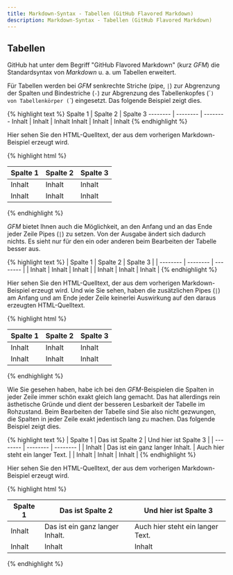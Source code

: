 ```yaml
---
title: Markdown-Syntax - Tabellen (GitHub Flavored Markdown)
description: Markdown-Syntax - Tabellen (GitHub Flavored Markdown)
---
```


## Tabellen

GitHub hat unter dem Begriff "GitHub Flavored Markdown" (kurz *GFM*) die Standardsyntax von *Markdown* u. a. um Tabellen erweitert. 

Für Tabellen werden bei *GFM* senkrechte Striche (pipe, `|`) zur Abgrenzung der Spalten und Bindestriche (`-`) zur Abgrenzung des Tabellenkopfes (´<thead>`) von Tabellenkörper (`<thody>`) eingesetzt. Das folgende Beispiel zeigt dies.

{% highlight text %}
Spalte 1 | Spalte 2 | Spalte 3
-------- | -------- | --------
Inhalt   | Inhalt   | Inhalt
Inhalt   | Inhalt   | Inhalt
{% endhighlight %}

Hier sehen Sie den HTML-Quelltext, der aus dem vorherigen Markdown-Beispiel erzeugt wird.

{% highlight html %}
<table>
  <thead>
    <tr>
      <th>Spalte 1</th>
      <th>Spalte 2</th>
      <th>Spalte 3</th>
    </tr>
  </thead>
  <tbody>
    <tr>
      <td>Inhalt</td>
      <td>Inhalt</td>
      <td>Inhalt</td>
    </tr>
    <tr>
      <td>Inhalt</td>
      <td>Inhalt</td>
      <td>Inhalt</td>
    </tr>
  </tbody>
</table>
{% endhighlight %}

*GFM* bietet Ihnen auch die Möglichkeit, an den Anfang und an das Ende jeder Zeile Pipes (`|`) zu setzen. Von der Ausgabe ändert sich dadurch nichts. Es sieht nur für den ein oder anderen beim Bearbeiten der Tabelle besser aus.

{% highlight text %}
| Spalte 1 | Spalte 2 | Spalte 3 |
| -------- | -------- | -------- |
| Inhalt   | Inhalt   | Inhalt   |
| Inhalt   | Inhalt   | Inhalt   |
{% endhighlight %}

Hier sehen Sie den HTML-Quelltext, der aus dem vorherigen Markdown-Beispiel erzeugt wird. Und wie Sie sehen, haben die zusätzlichen Pipes (`|`) am Anfang und am Ende jeder Zeile keinerlei Auswirkung auf den daraus erzeugten HTML-Quelltext.

{% highlight html %}
<table>
  <thead>
    <tr>
      <th>Spalte 1</th>
      <th>Spalte 2</th>
      <th>Spalte 3</th>
    </tr>
  </thead>
  <tbody>
    <tr>
      <td>Inhalt</td>
      <td>Inhalt</td>
      <td>Inhalt</td>
    </tr>
    <tr>
      <td>Inhalt</td>
      <td>Inhalt</td>
      <td>Inhalt</td>
    </tr>
  </tbody>
</table>
{% endhighlight %}

Wie Sie gesehen haben, habe ich bei den *GFM*-Beispielen die Spalten in jeder Zeile immer schön exakt gleich lang gemacht. Das hat allerdings rein ästhetische Gründe und dient der besseren Lesbarkeit der Tabelle im Rohzustand. Beim Bearbeiten der Tabelle sind Sie also nicht gezwungen, die Spalten in jeder Zeile exakt jedentisch lang zu machen. Das folgende Beispiel zeigt dies.

{% highlight text %}
| Spalte 1 | Das ist Spalte 2 | Und hier ist Spalte 3 |
| -------- | -------- | -------- |
| Inhalt | Das ist ein ganz langer Inhalt. | Auch hier steht ein langer Text. |
| Inhalt | Inhalt | Inhalt |
{% endhighlight %}

Hier sehen Sie den HTML-Quelltext, der aus dem vorherigen Markdown-Beispiel erzeugt wird.

{% highlight html %}
<table>
  <thead>
    <tr>
      <th>Spalte 1</th>
      <th>Das ist Spalte 2</th>
      <th>Und hier ist Spalte 3</th>
    </tr>
  </thead>
  <tbody>
    <tr>
      <td>Inhalt</td>
      <td>Das ist ein ganz langer Inhalt.</td>
      <td>Auch hier steht ein langer Text.</td>
    </tr>
    <tr>
      <td>Inhalt</td>
      <td>Inhalt</td>
      <td>Inhalt</td>
    </tr>
  </tbody>
</table>
{% endhighlight %}
